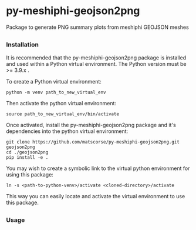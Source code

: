 # py-meshiphi-geojson2png
Package to generate PNG summary plots from meshiphi GEOJSON meshes

##  

### Installation
It is recommended that the py-meshiphi-geojson2png package is installed and used within a Python virtual environment. The Python version must be >= 3.9.x .  

To create a Python virtual environment:  
```
python -m venv path_to_new_virtual_env
```
  
Then activate the python virtual environment:  
```
source path_to_new_virtual_env/bin/activate
```  

Once activated, install the py-meshiphi-geojson2png package and it's dependencies into the python virtual environment:  
```
git clone https://github.com/matscorse/py-meshiphi-geojson2png.git geojson2png
cd ./geojson2png
pip install -e .
```  

You may wish to create a symbolic link to the virtual python environment for using this package:  
```
ln -s <path-to-python-venv>/activate <cloned-directory>/activate
```
This way you can easily locate and activate the virtual environment to use this package.

##  

### Usage